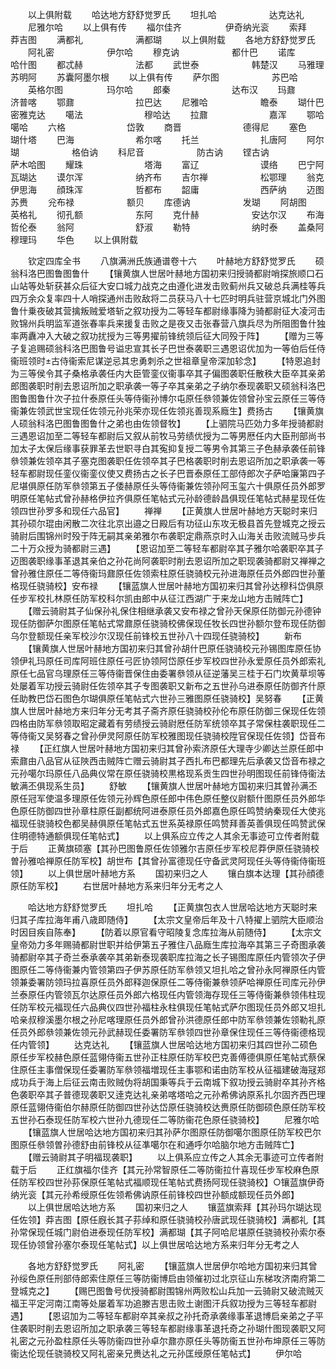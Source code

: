<!-- { "loadSidebar": true } -->
　　以上俱附载
　　哈达地方舒舒觉罗氏
　　坦扎哈　　　　　　达克达礼
　　尼雅尔哈
　　以上俱有传
　　福尔佳齐　　　　　伊奇纳光衮
　　索拜　　　　　　　莽吉图
　　满都礼　　　　　　满都瑚
　　以上俱附载
　　各地方舒舒觉罗氏
　　阿礼密　　　　　　伊尔哈
　　穆克讷　　　　　　都什巴
　　诺库　　　　　　　哈什图
　　都忒赫　　　　　　法都
　　武世泰　　　　　　韩楚汉
　　马雅理　　　　　　苏明阿
　　苏囊阿墨尔根
　　以上俱有传
　　萨尔图　　　　　　苏巴哈
　　英格尔图　　　　　玛尔哈
　　郎秦　　　　　　　达布汉
　　玛鼐　　　　　　　济普喀
　　鄂鼐　　　　　　　拉巴达
　　尼雅哈　　　　　　瞻泰
　　瑚什巴　　　　　　密雅克达
　　噶法　　　　　　　穆哈达
　　拉鼐　　　　　　　嘉浑
　　鄂哈　　　　　　　噶哈
　　六格　　　　　　　岱敦
　　商晋　　　　　　　德得尼
　　塞色　　　　　　　瑚什塔
　　巴海　　　　　　　希尔喀
　　托兰　　　　　　　扎唐阿
　　阿尔瑚　　　　　　格伯讷
　　科尼音　　　　　　防古讷
　　铿古讷　　　　　　萨木哈图
　　耀珠　　　　　　　塔海
　　富辽　　　　　　　谟络
　　巴宁阿　　　　　　瓦瑚达
　　谟尔浑　　　　　　纳齐布
　　吉尔禅　　　　　　松鄂理
　　翁克　　　　　　　伊思海
　　顔珠浑　　　　　　哲都布
　　韶庸　　　　　　　西萨纳
　　迈图　　　　　　　苏赉
　　兊布禄　　　　　　额贝
　　库德讷　　　　　　发瑚
　　阿胡图　　　　　　英格礼
　　彻孔额　　　　　　东阿
　　克什赫　　　　　　安达尔汉
　　布海　　　　　　　哲伦泰
　　翁阿　　　　　　　舒淑
　　勒特　　　　　　　纳时泰
　　盖桑阿　　　　　　穆理玛
　　华色
　　以上俱附载












　　钦定四库全书
　　八旗满洲氏族通谱卷十六
　　叶赫地方舒舒觉罗氏
　　硕翁科洛巴图鲁图鲁什
　　【镶黄旗人世居叶赫地方国初来归授骑都尉哨探旅顺口石山站等处斩获甚众后征大安口城力战克之由遵化进发击败蓟州兵又破总兵满桂等兵四万余众复率四十人哨探通州击败敌将二员获马八十七匹时明兵驻营京城北门外图鲁什乗夜破其营擒叛贼爱塔斩之叙功授为二等轻车都尉缘事降为骑都尉征大凌河击败锦州兵明监军道张春率兵来援复击败之是夜又击张春营八旗兵尽为所阻图鲁什独率两纛冲入大破之叙功扰授为三等男擢前锋统领后征大同殁于阵】
　　【赠为三等子复追赐硕翁科洛巴图鲁号谥忠宣其长子巴世泰袭职三遇恩诏优加为一等伯后任侍衞班领时古侍衞索尼谋逆忌其忠勇刺杀之世祖章皇帝深加轸念】
　　【特恩追封为三等侯令其子桑格承袭任内大臣管銮仪衞事卒其子偏图袭职任散秩大臣卒其亲弟郎图袭职时削去恩诏所加之职承袭一等子卒其亲弟之子纳尔泰现袭职又硕翁科洛巴图鲁图鲁什次子拉什泰原任头等侍衞孙博尔屯原任叅领兼佐领曾孙宝云原任三等侍衞兼佐领武世宝现任佐领元孙兆荣亦现任佐领兆善现系廕生】费扬古
　　【镶黄旗人硕翁科洛巴图鲁图鲁什之弟也由佐领督牧】
　　【上驷院马匹効力多年授骑都尉三遇恩诏加至二等轻车都尉后又叙从前牧马劳绩优授为二等男厯任内大臣刑部尚书加太子太保后缘事获罪革去世职寻白其寃抑复授二等男令其第三子色赫承袭任前锋叅领兼佐领卒其子塞克图袭职任佐领卒其子巴格袭职时削去恩诏所加之职承袭一等轻车都尉现任銮仪衞銮仪使又费扬古之长子巴晋泰原任工部侍郎次子萨哈廉第四子尼堪俱原任防军叅领第五子倭赫原任头等侍衞兼佐领孙阿玉玺六十俱原任员外郎罗明原任笔帖式曾孙赫格伊拉齐俱原任笔帖式元孙龄德龄昌俱现任笔帖式赫星现任佐领四世孙罗多和现任六品官】
　　禅禅
　　【正黄旗人世居叶赫地方天聪时来归其孙硕尔琨由闲散二次往北京出邉之日殿后有功征山东攻无极县首先登城克之授云骑尉后围锦州时殁于阵无嗣其亲弟雅尔布袭职定鼎燕京时入山海关击败流贼马步兵二十万众授为骑都尉三遇】
　　【恩诏加至二等轻车都尉卒其子雅尔哈袭职卒其子迈图袭职缘事革退其亲伯之孙花尚阿袭职时削去恩诏所加之职现袭骑都尉又禅禅之曾孙雅住原任二等侍衞玛鼐原任佐领索柱原任骁骑校元孙进海原任员外郎四世孙董格现任骁骑校】安布禄
　　【镶蓝旗人世居叶赫地方国初来归其曾孙达穆科岱俱原任步军校扎林原任防军校科尔凯由郎中从征江西湖广于来龙山地方击贼阵亡】
　　【赠云骑尉其子仙保孙礼保住相继承袭又安布禄之曾孙天保原任防御元孙德钟现任防御萨尔图原任笔帖式常鼐原任骁骑校佛保现任牧长四世孙额尔登布现任防御乌尔登额现任亲军校沙尔汉现任前锋校五世孙八十四现任骁骑校】
　　新布
　　【镶黄旗人世居叶赫地方国初来归其曾孙胡什巴原任骁骑校元孙锡图库原任协领伊礼玛原任司库阿班住原任弓匠协领阿岱原任步军校四世孙永爱原任员外郎索礼原任七品官乌理原任三等侍衞晋保住由委署叅领从征逆藩吴三桂于石门坎黄草坝等处屡着军功授云骑尉任佐领卒其子专图袭职又新布之五世孙乌进泰原任防御齐什原任助教巴岱石图色尔瑚俱原任笔帖式六世孙三雅图原任骁骑校】吴努春
　　【正黄旗人世居叶赫地方来归年分无考其子斋齐原任骁骑校孙伦布原任防御三保现任佐领四格由防军叅领取昭定藏着有劳绩授云骑尉厯任防军统领卒其子常保柱袭职现任二等侍衞又吴努春之曾孙伊灵阿原任防军校雅图现任骁骑校陞官保现任佐领】岱音布禄
　　【正红旗人世居叶赫地方国初来归其曾孙索济原任大理寺少卿达兰原任郎中索鼐由八品官从征陜西击贼阵亡赠云骑尉其子西扎布巴都理先后承袭又岱音布禄之元孙噶尔玛原任八品典仪常在原任骁骑校黒格现系贡生四世孙明图现任前锋侍衞法敏满丕俱现系生员】
　　舒敏
　　【镶黄旗人世居叶赫地方国初来归其曽孙满丕原任冠军使温多理原任佐领元孙辉色原任郎中伟色原任整仪尉额什图原任员外郎华色原任防御四世孙章柱原任副都统阿进泰原任员外郎嘉色原任鸣赞纳秦现任大使兆福现任骁骑校色都吴赫俱原任笔帖式五世系英禄原任鸣赞拜善英善俱现任鸣赞武保住明德特通额俱现任笔帖式】
　　以上俱系应立传之人其余无事迹可立传者附载于后
　　正黄旗硕塞【其孙巴图鲁原任佐领雅尔吉原任步军校尼莽伊原任骁骑校曽孙雅哈禅原任防军校】胡世布【其曾孙富德现任守备武灵阿现任头等侍衞侍衞班领】
　　以上俱世居叶赫地方系
　　国初来归之人
　　镶白旗本达理【其孙顔德原任防军校】
　　右世居叶赫地方系来归年分无考之人










　　哈达地方舒舒觉罗氏
　　坦扎哈
　　【正黄旗包衣人世居哈达地方天聪时来归其子库拉海年甫八歳即随侍】
　　【太宗文皇帝后年及十八特擢上驷院大臣顺治时因目疾自陈奉】
　　【防着以原官看守昭陵复念库拉海从前随侍】
　　【太宗文皇帝効力多年赐骑都尉世职并给伊第五子雅住八品廕生库拉海卒其第三子奇图承袭骑都尉卒其子奇兰泰承袭卒其弟新泰现袭职库拉海之长子锡图库原任内管领次子伊图原任二等侍衞兼内管领第四子伊苏原任防军叅领又坦扎哈之曾孙永阿禅原任内管领兼委署防领玛拉喜原任员外郎释迦保原任二等侍衞兼叅领萨哈禅原任司库元孙伊兰泰原任内管领瓦尔达原任员外郎六格现任内管领海存现任三等侍衞兼叅领伟柱现任防军校元福现任六品典仪四世孙福柱永柱俱现任笔帖式萨尔图现任员外郎又坦扎哈亲叔穆溪墨尔根之孙尼喀理原任员外郎曾孙洪德原任郎中防军叅领兼佐领勒礼原任员外郎叅领兼佐领元孙武赫现任委署防军叅领四世孙章保住现任三等侍衞德格现任内管领】
　　达克达礼
　　【镶蓝旗人世居哈达地方国初来归其四世孙二硕色原任步军校赫色原任蓝翎侍衞五世孙正柱原任防军校巴克善傅德俱原任笔帖式蔡保住原任主事僧保现任委署防军叅领福増现任主事鄂和诺由防军校从征福建破海冦郑成功兵于海上后征云南击败贼伪将胡国秉等兵于云南城下叙功授云骑尉卒其孙齐格色袭职卒其子普德现袭职又逹克达礼亲弟喀塔哈之元孙希佛讷原系扎尔固齐西巴理原任蓝翎侍衞伯尔赫原任防御四世孙达岱原任骁骑校达赉原任防御硕色原任防军校五世孙石泰现任防军校六世孙九德现任二等防衞花色原任骁骑校】
　　尼雅尔哈
　　【镶蓝旗人世居哈达地方国初来归其孙萨尔图原任防御噶尔图原任防军校巴尔图原任叅领曽孙德舒由前锋校从征凖噶尔在和通呼尔哈脑尔地方击贼阵亡】
　　【赠云骑尉其子明福现袭职】
　　以上俱系应立传之人其余无事迹可立传者附载于后
　　正红旗福尔佳齐【其元孙常智原任二等防衞拉什喜现任步军校麻色原任防军校四世孙荪保原任笔帖式福顺现任笔帖式费扬阿现任骁骑校】○镶蓝旗伊奇纳光衮【其元孙希绶原任佐领希佛讷原任前锋校四世孙额成额现任员外郎】
　　以上俱世居哈达地方系
　　国初来归之人
　　镶蓝旗索拜【其孙玛尔瑚达现任佐领】莽吉图【原任廐长其子荪绰和原任骁骑校孙唐武现任骁骑校】满都礼【其孙常保现任城门尉伯进泰现任防军校】满都瑚【其子阿哈尼堪原任骁骑校孙索尔泰现任协领曾孙塞尔泰现任笔帖式】以上俱世居哈达地方系来归年分无考之人










　　各地方舒舒觉罗氏
　　阿礼密
　　【镶蓝旗人世居伊尔哈地方国初来归其曾孙绥色原任刑部侍郎索住原任三等防衞博启由领催初过北京征山东梯攻济南府第二登城克之】
　　【赐巴图鲁号优授骑都尉围锦州两败松山兵加一云骑尉又破流贼灭福王平定河南江南等处屡着军功追滕吉思击败土谢图汗兵叙功授为三等轻车都尉遇】
　　【恩诏加为二等轻车都尉卒其亲叔之孙托奇承袭缘事革退博启亲弟之子平住袭职时削去恩诏所加之职承袭三等轻车都尉缘事革退托奇之孙瑚什图现袭职又阿礼密之元孙盈柱原任头等防衞四世孙卓尔鼐亦原任头等防衞五世孙布坤原任三等防衞达伦现任骁骑校又阿礼密亲兄赉达礼之元孙匡绶原任笔帖式】
　　伊尔哈
